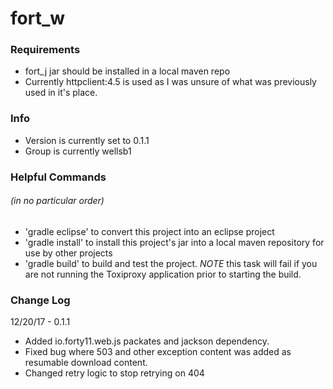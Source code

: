 # fort_w

### Requirements
* fort_j jar should be installed in a local maven repo
* Currently httpclient:4.5 is used as I was unsure of what was previously used in it's place.

### Info
* Version is currently set to 0.1.1
* Group is currently wellsb1 

### Helpful Commands
###### (in no particular order)
* 'gradle eclipse' to convert this project into an eclipse project
* 'gradle install' to install this project's jar into a local maven repository for use by other projects
* 'gradle build' to build and test the project.  *NOTE* this task will fail if you are not running the Toxiproxy application prior to starting the build.  



### Change Log

12/20/17 - 0.1.1 
* Added io.forty11.web.js packates and jackson dependency.  
* Fixed bug where 503 and other exception content was added as resumable download content.
* Changed retry logic to stop retrying on 404